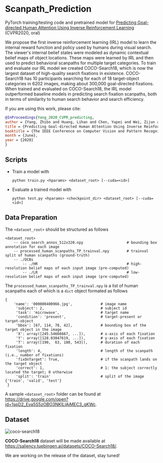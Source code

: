 # Scanpath_Prediction

PyTorch training/testing code and pretrained model for [Predicting Goal-directed Human Attention Using Inverse Reinforcement Learning](http://www3.cs.stonybrook.edu/~zhibyang/papers/scanpath-Pred_CVPR20.pdf) (CVPR2020, oral)

We propose the first inverse reinforcement learning (IRL) model to learn the internal reward function and policy used by humans during visual search. The viewer's internal belief states were modeled as dynamic contextual belief maps of object locations. These maps were learned by IRL and then used to predict behavioral scanpaths for multiple target categories. To train and evaluate our IRL model we created COCO-Search18, which is now the largest dataset of high-quality search fixations in existence. COCO-Search18 has 10 participants searching for each of 18 target-object categories in 6202 images, making about 300,000 goal-directed fixations. When trained and evaluated on COCO-Search18, the IRL model outperformed baseline models in predicting search fixation scanpaths, both in terms of similarity to human search behavior and search efficiency.

If you are using this work, please cite:
```bibtex
@InProceedings{Yang_2020_CVPR_predicting,
author = {Yang, Zhibo and Huang, Lihan and Chen, Yupei and Wei, Zijun and Ahn, Seoyoung and Samaras, Dimitris and Zelinsky, Gregory and and Hoai, Minh},
title = {Predicting Goal-directed Human Attention Using Inverse Reinforcement Learning},
booktitle = {The IEEE Conference on Computer Vision and Pattern Recognition (CVPR)},
month = {June},
year = {2020}
}
```

## Scripts
- Train a model with
    ```
    python train.py <hparams> <dataset_root> [--cuda=<id>]
    ```
- Evaluate a trained model with
    ```
    python test.py <hparams> <checkpoint_dir> <dataset_root> [--cuda=<id>]
    ```
    
## Data Preparation
The `<dataset_root>` should be structured as follows
```
<dataset_root>
    -- coco_search_annos_512x320.npy                    # bounding box annotation for each image
    -- processed_human_scanpaths_TP_trainval.npy        # trainval split of human scanpaths (ground-truth)
    -- ./DCBs
        -- ./HR                                         # high-resolution belief maps of each input image (pre-computed)
        -- ./LR                                         # low-resolution belief maps of each input image (pre-computed)
```
The `processed_human_scanpaths_TP_trainval.npy` is a list of human scanpaths each of which is a `dict` object formated as follows
```
{
    'name': '000000400966.jpg',             # image name
     'subject': 2,                          # subject id
     'task': 'microwave',                   # target name
     'condition': 'present',                # target-present or target-object
     'bbox': [67, 114, 78, 42],             # bounding box of the target object in the image
     'X': array([245.54666667, ...]),       # x-axis of each fixation
     'Y': array([128.03047619, ...]),       # y-axis of each fixation
     'T': array([190,  63, 180, 543]),      # duration of each fixation
     'length': 4,                           # length of the scanpath (i.e., number of fixations)
     'fixOnTarget': True,                   # if the scanpath lands on the target object
     'correct': 1,                          # 1: the subject correctly located the target; 0 otherwise
     'split': 'train'                       # split of the image {'train', 'valid', 'test'}
 }
```
A sample `<dataset_root>` folder can be found at https://drive.google.com/open?id=1spD2_Eya5S5zOBO3NKILlAjMEC3_gKWc.

## Dataset
![coco-search18](./coco_search18_logo.png)

**COCO-Search18** dataset will be made available at https://saliency.tuebingen.ai/datasets/COCO-Search18/.

We are working on the release of the dataset, stay tuned!
